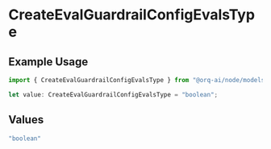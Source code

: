 # CreateEvalGuardrailConfigEvalsType

## Example Usage

```typescript
import { CreateEvalGuardrailConfigEvalsType } from "@orq-ai/node/models/operations";

let value: CreateEvalGuardrailConfigEvalsType = "boolean";
```

## Values

```typescript
"boolean"
```